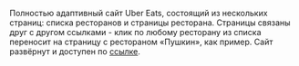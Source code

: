 Полностью адаптивный сайт Uber Eats, состоящий из нескольких страниц:
списка ресторанов и страницы ресторана.
Страницы связаны друг с другом ссылками - клик по любому ресторану из списка переносит на страницу с
рестораном «Пушкин», как пример.
Сайт развёрнут и доступен по [ссылке](ubereats-main.netlify.app).
